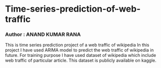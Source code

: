 # Time-series-prediction-of-web-traffic
<h3> Author : ANAND KUMAR RANA </h3>
This is time series prediction project of a web traffic of wikipedia 
In this project I have used ARIMA model to predict the web traffic of wikipedia in future.
For training purpose I have used dataset of wikipedia which include web traffic of particular article.
This dataset is publicly available on kaggle.

